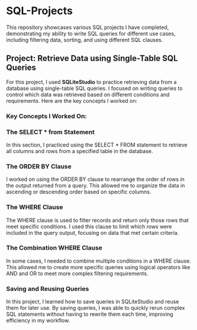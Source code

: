 # SQL-Projects

This repository showcases various SQL projects I have completed, demonstrating my ability to write SQL queries for different use cases, including filtering data, sorting, and using different SQL clauses.

## Project: Retrieve Data using Single-Table SQL Queries

For this project, I used **SQLiteStudio** to practice retrieving data from a database using single-table SQL queries. I focused on writing queries to control which data was retrieved based on different conditions and requirements. Here are the key concepts I worked on:

### Key Concepts I Worked On:

### The SELECT * from Statement
In this section, I practiced using the SELECT * FROM statement to retrieve all columns and rows from a specified table in the database.

### The ORDER BY Clause
I worked on using the ORDER BY clause to rearrange the order of rows in the output returned from a query. This allowed me to organize the data in ascending or descending order based on specific columns.

### The WHERE Clause
The WHERE clause is used to filter records and return only those rows that meet specific conditions. I used this clause to limit which rows were included in the query output, focusing on data that met certain criteria.

### The Combination WHERE Clause
In some cases, I needed to combine multiple conditions in a WHERE clause. This allowed me to create more specific queries using logical operators like AND and OR to meet more complex filtering requirements.

### Saving and Reusing Queries
In this project, I learned how to save queries in SQLiteStudio and reuse them for later use. By saving queries, I was able to quickly rerun complex SQL statements without having to rewrite them each time, improving efficiency in my workflow.
